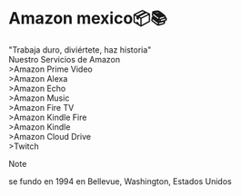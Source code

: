 <h1 align="left">Amazon mexico📦📚</h1>
"Trabaja duro, diviértete, haz historia"
<br>Nuestro Servicios de Amazon<br>
>Amazon Prime Video<br>
>Amazon Alexa<br>
>Amazon Echo<br>
>Amazon Music<br>
>Amazon Fire TV<br>
>Amazon Kindle Fire<br>
>Amazon Kindle<br>
>Amazon Cloud Drive<br>
>Twitch<br>

>[!NOTE]
>se fundo en 1994 en Bellevue, Washington, Estados Unidos
